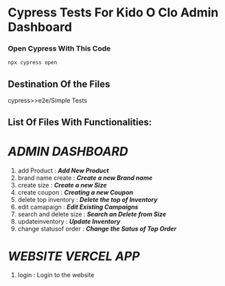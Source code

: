 # Cypress Tests For Kido O Clo Admin Dashboard
### Open Cypress With This Code
```bash
npx cypress open
```
## Destination Of the Files
cypress>>e2e/Simple Tests

## List Of Files With Functionalities:
# ***ADMIN DASHBOARD***
1. add Product : ***Add New Product*** 
2. brand name create : ***Create a new Brand name***
3. create size : ***Create a new Size***
4. create coupon : ***Creating a new Coupon***
5. delete top inventory : ***Delete the top of Inventory***
6. edit camapaign : ***Edit Existing Campaigns***
7. search and delete size : ***Search an Delete from Size***
8. updateinventory : ***Update Inventory***
9. change statusof order : ***Change the Satus of Top Order***

# ***WEBSITE VERCEL APP***
1. login : Login to the website


